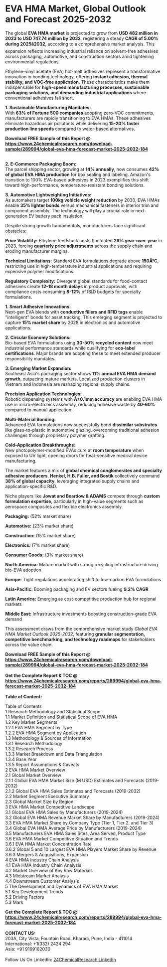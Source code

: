 <h1>EVA HMA Market, Global Outlook and Forecast 2025-2032</h1><p>The global <strong>EVA HMA market</strong> is projected to grow from <strong>USD 482 million in 2023 to USD 747.74 million by 2032</strong>, registering a steady <strong>CAGR of 5.00% during 2025â2032</strong>, according to a comprehensive market analysis. This expansion reflects increasing industrial reliance on solvent-free adhesives across packaging, automotive, and construction sectors amid tightening environmental regulations.</p><p>Ethylene-vinyl acetate (EVA) hot-melt adhesives represent a transformative innovation in bonding technology, offering <strong>instant adhesion, thermal stability, and VOC-free application</strong>. These characteristics make them indispensable for <strong>high-speed manufacturing processes, sustainable packaging solutions, and demanding industrial applications</strong> where conventional adhesives fall short.</p><p><strong>1. Sustainable Manufacturing Mandates:</strong><br>
With <strong>63% of Fortune 500 companies</strong> adopting zero-VOC commitments, manufacturers are rapidly transitioning to EVA HMAs. These adhesives eliminate hazardous air pollutants while delivering <strong>15-20% faster production line speeds</strong> compared to water-based alternatives.</p><div><b>Download FREE Sample of this Report @ 
            <a href="https://www.24chemicalresearch.com/download-sample/289994/global-eva-hma-forecast-market-2025-2032-184">
            https://www.24chemicalresearch.com/download-sample/289994/global-eva-hma-forecast-market-2025-2032-184</a></b></div><br><p><strong>2. E-Commerce Packaging Boom:</strong><br>
The parcel shipping sector, growing at <strong>14% annually</strong>, now consumes <strong>42% of global EVA HMA production</strong> for box sealing and labeling. Amazon's transition to 100% EVA-based adhesives in 2023 exemplifies this shift toward high-performance, temperature-resistant bonding solutions.</p><p><strong>3. Automotive Lightweighting Initiatives:</strong><br>
As automakers target <strong>100kg vehicle weight reduction</strong> by 2030, EVA HMAs enable <strong>35% lighter bonds</strong> versus mechanical fasteners in interior trim and component assembly. The technology will play a crucial role in next-generation EV battery pack insulation.</p><p>Despite strong growth fundamentals, manufacturers face significant obstacles:</p><p><strong>Price Volatility:</strong> Ethylene feedstock costs fluctuated <strong>28% year-over-year</strong> in 2023, forcing <strong>quarterly price adjustments</strong> across the supply chain and eroding manufacturer margins.</p><p><strong>Technical Limitations:</strong> Standard EVA formulations degrade above <strong>150Â°C</strong>, restricting use in high-temperature industrial applications and requiring expensive polymer modifications.</p><p><strong>Regulatory Complexity:</strong> Divergent global standards for food-contact adhesives create <strong>12-18 month delays</strong> in product approvals, with compliance costs consuming <strong>8-12%</strong> of R&amp;D budgets for specialty formulations.</p><p><strong>1. Smart Adhesive Innovations:</strong><br>
Next-gen EVA blends with <strong>conductive fillers and RFID tags</strong> enable "intelligent" bonds for asset tracking. This emerging segment is projected to capture <strong>15% market share</strong> by 2028 in electronics and automotive applications.</p><p><strong>2. Circular Economy Solutions:</strong><br>
Bio-based EVA formulations using <strong>30-50% recycled content</strong> now meet industrial performance standards while qualifying for <strong>eco-label certifications</strong>. Major brands are adopting these to meet extended producer responsibility mandates.</p><p><strong>3. Emerging Market Expansion:</strong><br>
Southeast Asia's packaging sector shows <strong>11% annual EVA HMA demand growth</strong>, outpacing mature markets. Localized production clusters in Vietnam and Indonesia are reshaping regional supply chains.</p><p><strong>Precision Application Technologies:</strong><br>
	Robotic dispensing systems with <strong>Â±0.1mm accuracy</strong> are enabling EVA HMA use in micro-electronics assembly, reducing adhesive waste by <strong>40-60%</strong> compared to manual application.</p><p><strong>Multi-Material Bonding:</strong><br>
	Advanced EVA formulations now successfully bond <strong>dissimilar substrates</strong> like glass-to-plastic in automotive glazing, overcoming traditional adhesion challenges through proprietary polymer grafting.</p><p><strong>Cold-Application Breakthroughs:</strong><br>
	New photopolymer-modified EVAs cure at <strong>room temperature</strong> when exposed to UV light, opening doors for heat-sensitive medical device manufacturing.</p><p>The market features a mix of <strong>global chemical conglomerates and specialty adhesive producers</strong>. <strong>Henkel, H.B. Fuller, and Bostik</strong> collectively command <strong>38% of global capacity</strong>, leveraging integrated supply chains and application-specific R&amp;D.</p><p>Niche players like <strong>Jowat and Beardow &amp; ADAMS</strong> compete through <strong>custom formulation expertise</strong>, particularly in high-value segments such as aerospace composites and flexible electronics assembly.</p><p><strong>Packaging:</strong> (52% market share)</p><p><strong>Automotive:</strong> (23% market share)</p><p><strong>Construction:</strong> (15% market share)</p><p><strong>Electronics:</strong> (7% market share)</p><p><strong>Consumer Goods:</strong> (3% market share)</p><p><strong>North America:</strong> Mature market with strong recycling infrastructure driving bio-EVA adoption</p><p><strong>Europe:</strong> Tight regulations accelerating shift to low-carbon EVA formulations</p><p><strong>Asia-Pacific:</strong> Booming packaging and EV sectors fueling <strong>9.2% CAGR</strong></p><p><strong>Latin America:</strong> Emerging as cost-competitive production hub for regional markets</p><p><strong>Middle East:</strong> Infrastructure investments boosting construction-grade EVA demand</p><p>This assessment draws from the comprehensive market study <em>Global EVA HMA Market Outlook 2025-2032</em>, featuring <strong>granular segmentation, competitive benchmarking, and technology roadmaps</strong> for stakeholders across the value chain.</p><div><b>Download FREE Sample of this Report @ 
            <a href="https://www.24chemicalresearch.com/download-sample/289994/global-eva-hma-forecast-market-2025-2032-184">
            https://www.24chemicalresearch.com/download-sample/289994/global-eva-hma-forecast-market-2025-2032-184</a></b></div><br><div><b>Get the Complete Report & TOC @ 
            <a href="https://www.24chemicalresearch.com/reports/289994/global-eva-hma-forecast-market-2025-2032-184">
            https://www.24chemicalresearch.com/reports/289994/global-eva-hma-forecast-market-2025-2032-184</a></b></div><br>
            <b>Table of Content:</b><p>Table of Contents<br />
1 Research Methodology and Statistical Scope<br />
1.1 Market Definition and Statistical Scope of EVA HMA<br />
1.2 Key Market Segments<br />
1.2.1 EVA HMA Segment by Type<br />
1.2.2 EVA HMA Segment by Application<br />
1.3 Methodology & Sources of Information<br />
1.3.1 Research Methodology<br />
1.3.2 Research Process<br />
1.3.3 Market Breakdown and Data Triangulation<br />
1.3.4 Base Year<br />
1.3.5 Report Assumptions & Caveats<br />
2 EVA HMA Market Overview<br />
2.1 Global Market Overview<br />
2.1.1 Global EVA HMA Market Size (M USD) Estimates and Forecasts (2019-2032)<br />
2.1.2 Global EVA HMA Sales Estimates and Forecasts (2019-2032)<br />
2.2 Market Segment Executive Summary<br />
2.3 Global Market Size by Region<br />
3 EVA HMA Market Competitive Landscape<br />
3.1 Global EVA HMA Sales by Manufacturers (2019-2024)<br />
3.2 Global EVA HMA Revenue Market Share by Manufacturers (2019-2024)<br />
3.3 EVA HMA Market Share by Company Type (Tier 1, Tier 2, and Tier 3)<br />
3.4 Global EVA HMA Average Price by Manufacturers (2019-2024)<br />
3.5 Manufacturers EVA HMA Sales Sites, Area Served, Product Type<br />
3.6 EVA HMA Market Competitive Situation and Trends<br />
3.6.1 EVA HMA Market Concentration Rate<br />
3.6.2 Global 5 and 10 Largest EVA HMA Players Market Share by Revenue<br />
3.6.3 Mergers & Acquisitions, Expansion<br />
4 EVA HMA Industry Chain Analysis<br />
4.1 EVA HMA Industry Chain Analysis<br />
4.2 Market Overview of Key Raw Materials<br />
4.3 Midstream Market Analysis<br />
4.4 Downstream Customer Analysis<br />
5 The Development and Dynamics of EVA HMA Market <br />
5.1 Key Development Trends<br />
5.2 Driving Factors<br />
5.3 Mark</p><div><b>Get the Complete Report & TOC @ 
            <a href="https://www.24chemicalresearch.com/reports/289994/global-eva-hma-forecast-market-2025-2032-184">
            https://www.24chemicalresearch.com/reports/289994/global-eva-hma-forecast-market-2025-2032-184</a></b></div><br><b>CONTACT US:</b><br>
            203A, City Vista, Fountain Road, Kharadi, Pune, India - 411014<br>
            International: +1(332) 2424 294<br>
            Asia: +91 9169162030 <br><br>
            Follow Us On LinkedIn: <a href="https://www.linkedin.com/company/24chemicalresearch/">24ChemicalResearch LinkedIn</a>